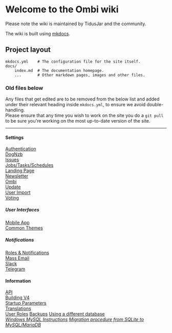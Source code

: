 # Welcome to the Ombi wiki

Please note the wiki is maintained by TidusJar and the community.  

The wiki is built using [mkdocs](https://www.mkdocs.org).

## Project layout

    mkdocs.yml    # The configuration file for the site itself.
    docs/
        index.md  # The documentation homepage.
        ...       # Other markdown pages, images and other files.

### Old files below

Any files that get edited are to be removed from the below list and added under their relevant heading inside `mkdocs.yml`, to ensure we avoid double-handling.  
Please ensure that any time you wish to work on the site you do a `git pull` to be sure you're working on the most up-to-date version of the site.

---

#### Settings

[Authentication](https://github.com/tidusjar/Ombi/wiki/Authentication-Settings)  
[DogNzb](https://github.com/tidusjar/Ombi/wiki/DogNzb-Settings)  
[Issues](https://github.com/tidusjar/Ombi/wiki/Issue-Settings)  
[Jobs/Tasks/Schedules](https://github.com/tidusjar/Ombi/wiki/Jobs-Tasks-Schedules)  
[Landing Page](https://github.com/tidusjar/Ombi/wiki/Landing-Page-Settings)  
[Newsletter](https://github.com/tidusjar/Ombi/wiki/Newsletter-Settings)  
[Ombi](https://github.com/tidusjar/Ombi/wiki/Ombi-Settings)  
[Update](https://github.com/tidusjar/Ombi/wiki/Update-Settings)  
[User Import](https://github.com/tidusjar/Ombi/wiki/User-Importer-Settings)  
[Voting](https://github.com/tidusjar/Ombi/wiki/Vote-Settings)

##### User Interfaces

[Mobile App](https://github.com/tidusjar/Ombi/wiki/Mobile-App-Setup)  
[Common Themes](https://github.com/tidusjar/Ombi/wiki/Ombi-v4-Custom-Themes)  

##### **Notifications**

[Roles & Notifications](https://github.com/tidusjar/Ombi/wiki/Roles-and-Notifications)  
[Mass Email](https://github.com/tidusjar/Ombi/wiki/Mass-Email)  
[Slack](https://github.com/tidusjar/Ombi/wiki/Slack-Notification-Settings)  
[Telegram](https://github.com/tidusjar/Ombi/wiki/Telegram-Notifications)  

#### **Information**

[API](https://github.com/tidusjar/Ombi/wiki/Api-Information)  
[Building V4](https://github.com/tidusjar/Ombi/wiki/Building-V4)  
[Startup Parameters](https://github.com/tidusjar/Ombi/wiki/Startup-Parameters)  
[Translations](https://github.com/tidusjar/Ombi/wiki/Translations)  
[User Roles](https://github.com/tidusjar/Ombi/wiki/User-Roles)
[Backups](https://github.com/tidusjar/Ombi/wiki/Backups)
[Using a different database](https://github.com/tidusjar/Ombi/wiki/Using-a-different-database)  
[_Windows MySQL Instructions_](https://github.com/tidusjar/Ombi/wiki/Using-a-different-database-(MySQL)-on-Windows)
[_Migration procedure from SQLite to MySQL/MariaDB_](https://github.com/tidusjar/Ombi/wiki/Migration-procedure-from-SQLite-to-MySQL-or-MariaDB)
